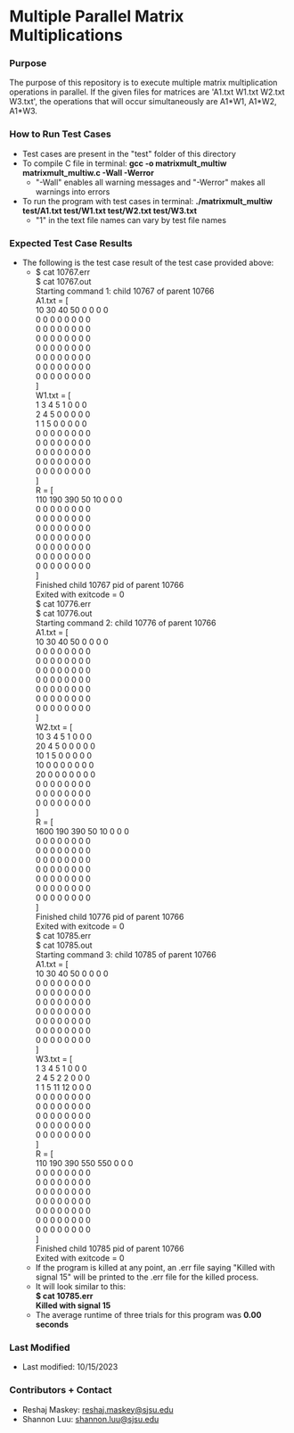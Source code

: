 # Multiple Parallel Matrix Multiplications #

### Purpose ###

The purpose of this repository is to execute multiple matrix multiplication operations in parallel. If the given files for matrices are 'A1.txt W1.txt W2.txt W3.txt', the operations that will occur simultaneously are A1\*W1, A1\*W2, A1\*W3.

### How to Run Test Cases ###

* Test cases are present in the "test" folder of this directory
* To compile C file in terminal: **gcc -o matrixmult_multiw matrixmult_multiw.c -Wall -Werror**
    * "-Wall" enables all warning messages and "-Werror" makes all warnings into errors
* To run the program with test cases in terminal: **./matrixmult_multiw test/A1.txt test/W1.txt test/W2.txt test/W3.txt**
    * "1" in the text file names can vary by test file names

### Expected Test Case Results ###

* The following is the test case result of the test case provided above:
    *   $ cat 10767.err<br />
        $ cat 10767.out<br />
            Starting command 1: child 10767 of parent 10766<br />
            A1.txt = \[<br />
            10      30      40      50      0       0       0       0<br />
            0       0       0       0       0       0       0       0<br />
            0       0       0       0       0       0       0       0<br />
            0       0       0       0       0       0       0       0<br />
            0       0       0       0       0       0       0       0<br />
            0       0       0       0       0       0       0       0<br />
            0       0       0       0       0       0       0       0<br />
            0       0       0       0       0       0       0       0<br />
            ]<br />
            W1.txt = \[<br />
            1       3       4       5       1       0       0       0<br />
            2       4       5       0       0       0       0       0<br />
            1       1       5       0       0       0       0       0<br />
            0       0       0       0       0       0       0       0<br />
            0       0       0       0       0       0       0       0<br />
            0       0       0       0       0       0       0       0<br />
            0       0       0       0       0       0       0       0<br />
            0       0       0       0       0       0       0       0<br />
            \]<br />
            R = \[<br />
            110     190     390     50      10      0       0       0<br />
            0       0       0       0       0       0       0       0<br />
            0       0       0       0       0       0       0       0<br />
            0       0       0       0       0       0       0       0<br />
            0       0       0       0       0       0       0       0<br />
            0       0       0       0       0       0       0       0<br />
            0       0       0       0       0       0       0       0<br />
            0       0       0       0       0       0       0       0<br />
            \]<br />
            Finished child 10767 pid of parent 10766<br />
            Exited with exitcode = 0<br />
        $ cat 10776.err<br />
        $ cat 10776.out<br />
            Starting command 2: child 10776 of parent 10766<br />
            A1.txt = \[<br />
            10      30      40      50      0       0       0       0<br />
            0       0       0       0       0       0       0       0<br />
            0       0       0       0       0       0       0       0<br />
            0       0       0       0       0       0       0       0<br />
            0       0       0       0       0       0       0       0<br />
            0       0       0       0       0       0       0       0<br />
            0       0       0       0       0       0       0       0<br />
            0       0       0       0       0       0       0       0<br />
            \]<br />
            W2.txt = \[<br />
            10      3       4       5       1       0       0       0<br />
            20      4       5       0       0       0       0       0<br />
            10      1       5       0       0       0       0       0<br />
            10      0       0       0       0       0       0       0<br />
            20      0       0       0       0       0       0       0<br />
            0       0       0       0       0       0       0       0<br />
            0       0       0       0       0       0       0       0<br />
            0       0       0       0       0       0       0       0<br />
            \]<br />
            R = \[<br />
            1600    190     390     50      10      0       0       0<br />
            0       0       0       0       0       0       0       0<br />
            0       0       0       0       0       0       0       0<br />
            0       0       0       0       0       0       0       0<br />
            0       0       0       0       0       0       0       0<br />
            0       0       0       0       0       0       0       0<br />
            0       0       0       0       0       0       0       0<br />
            0       0       0       0       0       0       0       0<br />
            \]<br />
            Finished child 10776 pid of parent 10766<br />
            Exited with exitcode = 0<br />
        $ cat 10785.err<br />
        $ cat 10785.out<br />
            Starting command 3: child 10785 of parent 10766<br />
            A1.txt = \[<br />
            10      30      40      50      0       0       0       0<br />
            0       0       0       0       0       0       0       0<br />
            0       0       0       0       0       0       0       0<br />
            0       0       0       0       0       0       0       0<br />
            0       0       0       0       0       0       0       0<br />
            0       0       0       0       0       0       0       0<br />
            0       0       0       0       0       0       0       0<br />
            0       0       0       0       0       0       0       0<br />
            \]<br />
            W3.txt = \[<br />
            1       3       4       5       1       0       0       0<br />
            2       4       5       2       2       0       0       0<br />
            1       1       5       11      12      0       0       0<br />
            0       0       0       0       0       0       0       0<br />
            0       0       0       0       0       0       0       0<br />
            0       0       0       0       0       0       0       0<br />
            0       0       0       0       0       0       0       0<br />
            0       0       0       0       0       0       0       0<br />
            ]<br />
            R = \[<br />
            110     190     390     550     550     0       0       0<br />
            0       0       0       0       0       0       0       0<br />
            0       0       0       0       0       0       0       0<br />
            0       0       0       0       0       0       0       0<br />
            0       0       0       0       0       0       0       0<br />
            0       0       0       0       0       0       0       0<br />
            0       0       0       0       0       0       0       0<br />
            0       0       0       0       0       0       0       0<br />
            ]<br />
            Finished child 10785 pid of parent 10766<br />
            Exited with exitcode = 0<br />
    * If the program is killed at any point, an .err file saying "Killed with signal 15" will be printed to the .err file for the killed process.
    * It will look similar to this:<br />
        **$ cat 10785.err<br />**
        **Killed with signal 15**
    * The average runtime of three trials for this program was **0.00 seconds**

### Last Modified ###

* Last modified: 10/15/2023

### Contributors + Contact ###

* Reshaj Maskey: reshaj.maskey@sjsu.edu
* Shannon Luu: shannon.luu@sjsu.edu